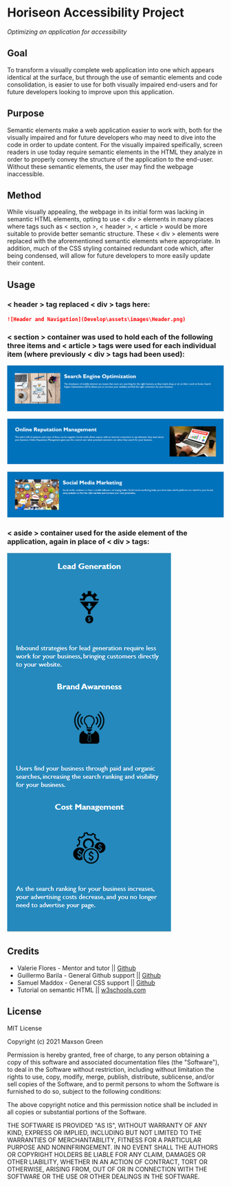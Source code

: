 # Horiseon Accessibility Project
*Optimizing an application for accessibility*

## Goal

To transform a visually complete web application into one which appears identical at the surface, but through the use of semantic elements and code consolidation, is easier to use for both visually impaired end-users and for future developers looking to improve upon this application.

## Purpose

Semantic elements make a web application easier to work with, both for the visually impaired and for future developers who may need to dive into the code in order to update content. For the visually impaired speifically, screen readers in use today require semantic elements in the HTML they analyze in order to properly convey the structure of the application to the end-user. Without these semantic elements, the user may find the webpage inaccessible.

## Method

While visually appealing, the webpage in its initial form was lacking in semantic HTML elements, opting to use < div > elements in many places where tags such as < section >, < header >, < article > would be more suitable to provide better semantic structure. These < div > elements were replaced with the aforementioned semantic elements where appropriate. In addition, much of the CSS styling contained redundant code which, after being condensed, will allow for future developers to more easily update their content. 

## Usage

### < header > tag replaced < div > tags here:

```md
![Header and Navigation](Develop\assets\images\Header.png)
```
### < section > container was used to hold each of the following three items and < article > tags were used for each individual item (where previously < div > tags had been used):

![Search Engine Optimization](Develop\assets\images\SEO.png)

![Online Reputation Management](Develop\assets\images\ORM.png)

![Social Media Marketing](Develop\assets\images\SMM.png)

### < aside > container used for the aside element of the application, again in place of < div > tags:


![Aside](Develop/assets/images/Aside.png)



## Credits

<ul>
    <li>Valerie Flores - Mentor and tutor || <a href="https://github.com/valeriemiller5">Github</a></li>
    <li>Guillermo Barila - General Github support || <a href="https://github.com/gui365">Github</a></li>
    <li>Samuel Maddox - General CSS support || <a href="https://github.com/SamuelMaddox">Github</a></li>
    <li>Tutorial on semantic HTML || <a href="https://www.w3schools.com/html/html5_semantic_elements.asp">w3schools.com</a>
</ul>

## License

MIT License

Copyright (c) 2021 Maxson Green

Permission is hereby granted, free of charge, to any person obtaining a copy
of this software and associated documentation files (the "Software"), to deal
in the Software without restriction, including without limitation the rights
to use, copy, modify, merge, publish, distribute, sublicense, and/or sell
copies of the Software, and to permit persons to whom the Software is
furnished to do so, subject to the following conditions:

The above copyright notice and this permission notice shall be included in all
copies or substantial portions of the Software.

THE SOFTWARE IS PROVIDED "AS IS", WITHOUT WARRANTY OF ANY KIND, EXPRESS OR
IMPLIED, INCLUDING BUT NOT LIMITED TO THE WARRANTIES OF MERCHANTABILITY,
FITNESS FOR A PARTICULAR PURPOSE AND NONINFRINGEMENT. IN NO EVENT SHALL THE
AUTHORS OR COPYRIGHT HOLDERS BE LIABLE FOR ANY CLAIM, DAMAGES OR OTHER
LIABILITY, WHETHER IN AN ACTION OF CONTRACT, TORT OR OTHERWISE, ARISING FROM,
OUT OF OR IN CONNECTION WITH THE SOFTWARE OR THE USE OR OTHER DEALINGS IN THE
SOFTWARE.